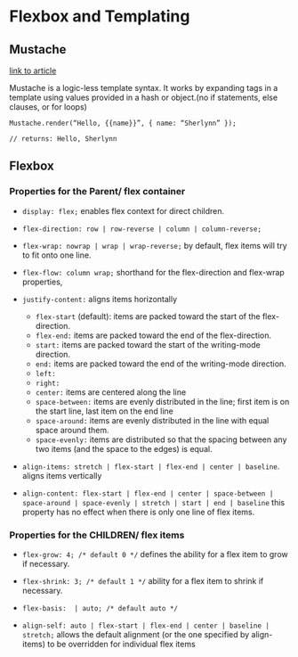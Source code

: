 # Flexbox and Templating

## Mustache

[link to article](https://medium.com/@1sherlynn/javascript-templating-language-and-engine-mustache-js-with-node-and-express-f4c2530e73b2)

Mustache is a logic-less template syntax. It works by expanding tags in a template using values provided in a hash or object.(no if statements, else clauses, or for loops)

`Mustache.render(“Hello, {{name}}”, { name: “Sherlynn” });`

`// returns: Hello, Sherlynn`


## Flexbox

### Properties for the Parent/ flex container

- `display: flex;` enables flex context for direct children. 
- `flex-direction: row | row-reverse | column | column-reverse;` 
- `flex-wrap: nowrap | wrap | wrap-reverse;` by default, flex items will try to fit onto one line.
- `flex-flow: column wrap;` shorthand for the flex-direction and flex-wrap properties,
- `justify-content:` aligns items horizontally
    - `flex-start` (default): items are packed toward the start of the flex-direction.
    - `flex-end:` items are packed toward the end of the flex-direction.
    - `start:` items are packed toward the start of the writing-mode direction.
   - `end:` items are packed toward the end of the writing-mode direction.
   - `left:` 
    - `right:`
    - `center:` items are centered along the line
    - `space-between:`
    items are evenly distributed in the line; first item is on the start line, last item on the end line
    - `space-around:` items are evenly distributed in the line with equal space around them. 
    - `space-evenly:` items are distributed so that the spacing between any two items (and the space to the edges) is equal.

- `align-items: stretch | flex-start | flex-end | center | baseline`. aligns items vertically 

- `align-content: flex-start | flex-end | center | space-between | space-around | space-evenly | stretch | start | end | baseline` this property has no effect when there is only one line of flex items.

### Properties for the CHILDREN/ flex items

- `flex-grow: 4; /* default 0 */` defines the ability for a flex item to grow if necessary.

- `flex-shrink: 3; /* default 1 */` ability for a flex item to shrink if necessary.

- `flex-basis:  | auto; /* default auto */`

- `align-self: auto | flex-start | flex-end | center | baseline | stretch;` allows the default alignment (or the one specified by align-items) to be overridden for individual flex items

